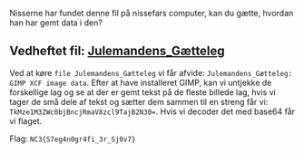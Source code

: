 Nisserne har fundet denne fil på nissefars computer, kan du gætte, hvordan han har gemt data i den?

Vedheftet fil: [Julemandens_Gætteleg](Julemandens_Gætteleg)
---

Ved at køre `file Julemandens_Gætteleg` vi får afvide: `Julemandens_Gætteleg: GIMP XCF image data`.
Efter at have installeret GIMP, kan vi untjekke de forskellige lag og se at der er gemt tekst på de fleste billede lag, hvis vi tager de små dele af tekst og sætter dem sammen til en streng får vi: `TkMze1M3ZWc0bjBncjRmaV8zcl9TajB2N30=`. Hvis vi decoder det med base64 får vi flaget.

Flag: `NC3{S7eg4n0gr4fi_3r_Sj0v7}`